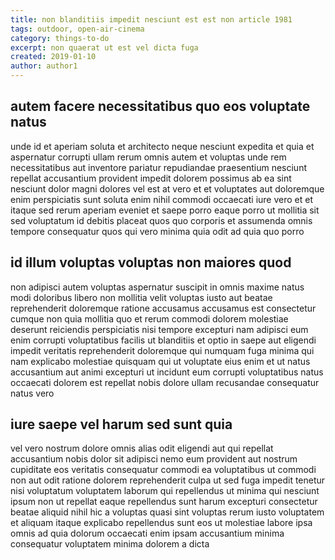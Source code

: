 ```yaml
---
title: non blanditiis impedit nesciunt est est non article 1981
tags: outdoor, open-air-cinema
category: things-to-do
excerpt: non quaerat ut est vel dicta fuga
created: 2019-01-10
author: author1
---
```


## autem facere necessitatibus quo eos voluptate natus

unde id et aperiam soluta et architecto neque nesciunt expedita et quia et aspernatur corrupti ullam rerum omnis autem et voluptas unde rem necessitatibus aut inventore pariatur repudiandae praesentium nesciunt repellat accusantium provident impedit dolorem possimus ab ea sint nesciunt dolor magni dolores vel est at vero et et voluptates aut doloremque enim perspiciatis sunt soluta enim nihil commodi occaecati iure vero et et itaque sed rerum aperiam eveniet et saepe porro eaque porro ut mollitia sit sed voluptatum id debitis placeat quos quo corporis et assumenda omnis tempore consequatur quos qui vero minima quia odit ad quia quo porro

## id illum voluptas voluptas non maiores quod

non adipisci autem voluptas aspernatur suscipit in omnis maxime natus modi doloribus libero non mollitia velit voluptas iusto aut beatae reprehenderit doloremque ratione accusamus accusamus est consectetur cumque non quia mollitia quo et rerum commodi dolorem molestiae deserunt reiciendis perspiciatis nisi tempore excepturi nam adipisci eum enim corrupti voluptatibus facilis ut blanditiis et optio in saepe aut eligendi impedit veritatis reprehenderit doloremque qui numquam fuga minima qui nam explicabo molestiae quisquam qui ut voluptate eius enim et ut natus accusantium aut animi excepturi ut incidunt eum corrupti voluptatibus natus occaecati dolorem est repellat nobis dolore ullam recusandae consequatur natus vero

## iure saepe vel harum sed sunt quia

vel vero nostrum dolore omnis alias odit eligendi aut qui repellat accusantium nobis dolor sit adipisci nemo eum provident aut nostrum cupiditate eos veritatis consequatur commodi ea voluptatibus ut commodi non aut odit ratione dolorem reprehenderit culpa ut sed fuga impedit tenetur nisi voluptatum voluptatem laborum qui repellendus ut minima qui nesciunt ipsum non ut repellat eaque repellendus sunt harum excepturi consectetur beatae aliquid nihil hic a voluptas quasi sint voluptas rerum iusto voluptatem et aliquam itaque explicabo repellendus sunt eos ut molestiae labore ipsa omnis ad quia dolorum occaecati enim ipsam accusantium minima consequatur voluptatem minima dolorem a dicta
